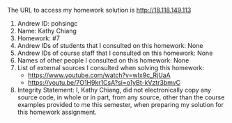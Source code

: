 The URL to access my homework solution is http://18.118.149.113
1) Andrew ID: pohsingc
2) Name: Kathy Chiang
3) Homework: #7
4) Andrew IDs of students that I consulted on this homework: None
5) Andrew IDs of course staff that I consulted on this homework: None
6) Names of other people I consulted on this homework: None
7) List of external sources I consulted when solving this homework:
    - https://www.youtube.com/watch?v=wIx9c_RjUaA
    - https://youtu.be/7O1H9kr1CsA?si=o1yBt-kVztr3bmvC
8) Integrity Statement: I, Kathy Chiang, did not electronically copy any source code, in whole or in part, from any source, other than the course examples provided to me this semester, when preparing my solution for this homework assignment.